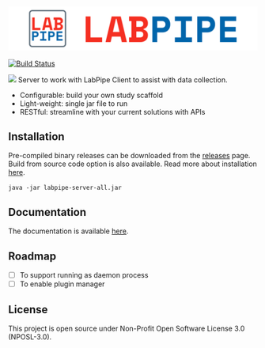 
![LabPipe Login](labpipe-logo-light.png)

[![Build Status](https://travis-ci.com/colin-bz/labpipe-server-public.svg?branch=master)](https://travis-ci.com/colin-bz/labpipe-server-public)

![](../../workflows/.github/workflows/gradle-release.yml/badge.svg)
Server to work with LabPipe Client to assist with data collection.

- Configurable: build your own study scaffold
- Light-weight: single jar file to run
- RESTful: streamline with your current solutions with APIs

## Installation

Pre-compiled binary releases can be downloaded from the [releases](../../releases) page. Build from source code option is also available. Read more about installation [here](../../wiki/Installation).

```
java -jar labpipe-server-all.jar
```

## Documentation
The documentation is available [here](http://docs.labpipe.org).

## Roadmap
- [ ] To support running as daemon process
- [ ] To enable plugin manager

## License
This project is open source under Non-Profit Open Software License 3.0 (NPOSL-3.0).
